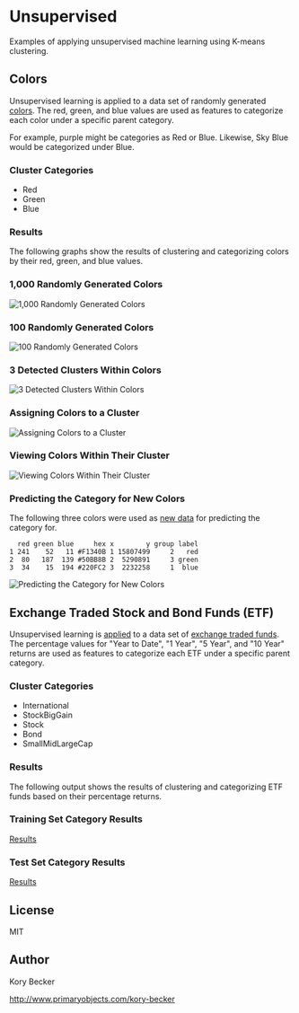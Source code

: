 Unsupervised
=====================

Examples of applying unsupervised machine learning using K-means clustering.

## Colors

Unsupervised learning is applied to a data set of randomly generated [colors](/colors/colors.R). The red, green, and blue values are used as features to categorize each color under a specific parent category.

For example, purple might be categories as Red or Blue. Likewise, Sky Blue would be categorized under Blue.

### Cluster Categories

- Red
- Green
- Blue

### Results

The following graphs show the results of clustering and categorizing colors by their red, green, and blue values.

### 1,000 Randomly Generated Colors

![1,000 Randomly Generated Colors](/images/plot0.png)

### 100 Randomly Generated Colors

![100 Randomly Generated Colors](/images/plot1.png)

### 3 Detected Clusters Within Colors

![3 Detected Clusters Within Colors](/images/plot2.png)

### Assigning Colors to a Cluster

![Assigning Colors to a Cluster](/images/plot3.png)

### Viewing Colors Within Their Cluster

![Viewing Colors Within Their Cluster](/images/plot4.png)

### Predicting the Category for New Colors

The following three colors were used as [new data](/colors/test.txt) for predicting the category for.

```text
  red green blue     hex x        y group label
1 241    52   11 #F1340B 1 15807499     2   red
2  80   187  139 #50BB8B 2  5290891     3 green
3  34    15  194 #220FC2 3  2232258     1  blue
```

![Predicting the Category for New Colors](/images/plot5.png)

## Exchange Traded Stock and Bond Funds (ETF)

Unsupervised learning is [applied](/etf/etf.R) to a data set of [exchange traded funds](/etf/data/vanguard-etf.tsv). The percentage values for "Year to Date", "1 Year", "5 Year", and "10 Year" returns are used as features to categorize each ETF under a specific parent category.

### Cluster Categories

- International
- StockBigGain
- Stock
- Bond
- SmallMidLargeCap

### Results

The following output shows the results of clustering and categorizing ETF funds based on their percentage returns.

### Training Set Category Results

[Results](/etf/results/train.csv)

### Test Set Category Results

[Results](/etf/results/test.csv)

## License

MIT

## Author

Kory Becker

http://www.primaryobjects.com/kory-becker
